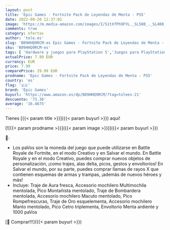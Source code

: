 ```yaml
---
layout: post
title: 'Epic Games - Fortnite Pack de Leyendas de Menta - PS5'
date: 2022-09-20 12:37:02
image: 'https://m.media-amazon.com/images/I/51tXfPh9FYL._SL500_._SL400_.jpg'
comments: true
category: ofertas
author: 'tole.es'
slug: 'B09HHQ9RCM-es Epic Games - Fortnite Pack de Leyendas de Menta - PS5'
sku: 'B09HHQ9RCM-es'
tags: [ 'Hardware y juegos para PlayStation 5','Juegos para PlayStation 5','Videojuegos','epic games','ps5','🇪🇸', ]
actualPrice: 7.99 EUR
currency: EUR
price: 7.99
comparePrice: 29.99 EUR
prodname: 'Epic Games - Fortnite Pack de Leyendas de Menta - PS5'
country: 'es'
flag: '🇪🇸'
brand: 'Epic Games'
buyurl: 'https://www.amazon.es/dp/B09HHQ9RCM/?tag=tolees-21'
descuento: '73.36'
average: '16.4675'
---
```


Tienes [{{< param title >}}]({{< param buyurl >}}) aqui!

[![{{< param prodname >}}]({{< param image >}})]({{< param buyurl >}})

🔎:

- Los paVos son la moneda del juego que puede utilizarse en Battle Royale de Fortnite, en el modo Creativo y en Salvar el mundo. En Battle Royale y en el modo Creativo, puedes comprar nuevos objetos de personalización, ¡como trajes, alas delta, picos, gestos y envoltorios! En Salvar el mundo, por su parte, puedes comprar llamas de rayos X que contienen esquemas de armas y trampas, ¡además de nuevos héroes y más!
- Incluye: Traje de Aura fresca, Accesorio mochilero Multimochila mentolada, Pico Montañista mentolado, Traje de Bombardera mentolada, Accesorio mochilero Macuto mentolado, Pico Rompefrescuras, Traje de Oro esquelementa, Accesorio mochilero Manto mentolado, Pico Cetro triplementa, Envoltorio Menta ardiente y 1000 paVos

[🛒 Comprar!!!]({{< param buyurl >}})
